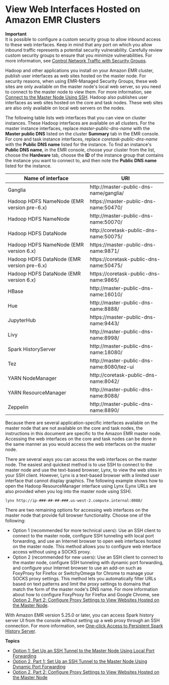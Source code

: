 # View Web Interfaces Hosted on Amazon EMR Clusters<a name="emr-web-interfaces"></a>

**Important**  
It is possible to configure a custom security group to allow inbound access to these web interfaces\. Keep in mind that any port on which you allow inbound traffic represents a potential security vulnerability\. Carefully review custom security groups to ensure that you minimize vulnerabilities\. For more information, see [Control Network Traffic with Security Groups](emr-security-groups.md)\.

Hadoop and other applications you install on your Amazon EMR cluster, publish user interfaces as web sites hosted on the master node\. For security reasons, when using EMR\-Managed Security Groups, these web sites are only available on the master node's local web server, so you need to connect to the master node to view them\. For more information, see [Connect to the Master Node Using SSH](emr-connect-master-node-ssh.md)\. Hadoop also publishes user interfaces as web sites hosted on the core and task nodes\. These web sites are also only available on local web servers on the nodes\. 

The following table lists web interfaces that you can view on cluster instances\. These Hadoop interfaces are available on all clusters\. For the master instance interfaces, replace *master\-public\-dns\-name* with the **Master public DNS** listed on the cluster **Summary** tab in the EMR console\. For core and task instance interfaces, replace *coretask\-public\-dns\-name* with the **Public DNS name** listed for the instance\. To find an instance's **Public DNS name**, in the EMR console, choose your cluster from the list, choose the **Hardware** tab, choose the **ID** of the instance group that contains the instance you want to connect to, and then note the **Public DNS name** listed for the instance\.


|  Name of interface |   URI  | 
| --- | --- | 
| Ganglia | http://master\-public\-dns\-name/ganglia/ | 
| Hadoop HDFS NameNode \(EMR version pre\-6\.x\) | https://master\-public\-dns\-name:50470/ | 
| Hadoop HDFS NameNode | http://master\-public\-dns\-name:50070/ | 
| Hadoop HDFS DataNode | http://coretask\-public\-dns\-name:50075/ | 
| Hadoop HDFS NameNode \(EMR version 6\.x\) | https://master\-public\-dns\-name:9871/ | 
| Hadoop HDFS DataNode \(EMR version pre\-6\.x\) | https://coretask\-public\-dns\-name:50475/ | 
| Hadoop HDFS DataNode \(EMR version 6\.x\) | https://coretask\-public\-dns\-name:9865/ | 
| HBase | http://master\-public\-dns\-name:16010/ | 
| Hue | http://master\-public\-dns\-name:8888/ | 
| JupyterHub | https://master\-public\-dns\-name:9443/ | 
| Livy | http://master\-public\-dns\-name:8998/ | 
| Spark HistoryServer | http://master\-public\-dns\-name:18080/ | 
| Tez | http://master\-public\-dns\-name:8080/tez\-ui | 
| YARN NodeManager | http://coretask\-public\-dns\-name:8042/ | 
| YARN ResourceManager | http://master\-public\-dns\-name:8088/ | 
| Zeppelin | http://master\-public\-dns\-name:8890/ | 

Because there are several application\-specific interfaces available on the master node that are not available on the core and task nodes, the instructions in this document are specific to the Amazon EMR master node\. Accessing the web interfaces on the core and task nodes can be done in the same manner as you would access the web interfaces on the master node\. 

There are several ways you can access the web interfaces on the master node\. The easiest and quickest method is to use SSH to connect to the master node and use the text\-based browser, Lynx, to view the web sites in your SSH client\. However, Lynx is a text\-based browser with a limited user interface that cannot display graphics\. The following example shows how to open the Hadoop ResourceManager interface using Lynx \(Lynx URLs are also provided when you log into the master node using SSH\)\. 

```
lynx http://ip-###-##-##-###.us-west-2.compute.internal:8088/
```

There are two remaining options for accessing web interfaces on the master node that provide full browser functionality\. Choose one of the following: 
+ Option 1 \(recommended for more technical users\): Use an SSH client to connect to the master node, configure SSH tunneling with local port forwarding, and use an Internet browser to open web interfaces hosted on the master node\. This method allows you to configure web interface access without using a SOCKS proxy\.
+ Option 2 \(recommended for new users\): Use an SSH client to connect to the master node, configure SSH tunneling with dynamic port forwarding, and configure your Internet browser to use an add\-on such as FoxyProxy for Firefox or SwitchyOmega for Chrome to manage your SOCKS proxy settings\. This method lets you automatically filter URLs based on text patterns and limit the proxy settings to domains that match the form of the master node's DNS name\. For more information about how to configure FoxyProxy for Firefox and Google Chrome, see [Option 2, Part 2: Configure Proxy Settings to View Websites Hosted on the Master Node](emr-connect-master-node-proxy.md)\.

With Amazon EMR version 5\.25\.0 or later, you can access Spark history server UI from the console without setting up a web proxy through an SSH connection\. For more information, see [One\-click Access to Persistent Spark History Server](https://docs.aws.amazon.com/emr/latest/ManagementGuide/app-history-spark-UI.html)\.

**Topics**
+ [Option 1: Set Up an SSH Tunnel to the Master Node Using Local Port Forwarding](emr-ssh-tunnel-local.md)
+ [Option 2, Part 1: Set Up an SSH Tunnel to the Master Node Using Dynamic Port Forwarding](emr-ssh-tunnel.md)
+ [Option 2, Part 2: Configure Proxy Settings to View Websites Hosted on the Master Node](emr-connect-master-node-proxy.md)